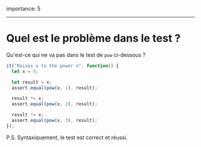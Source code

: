 importance: 5

---

# Quel est le problème dans le test ?

Qu'est-ce qui ne va pas dans le test de `pow` ci-dessous ?

```js
it("Raises x to the power n", function() {
  let x = 5;

  let result = x;
  assert.equal(pow(x, 1), result);

  result *= x;
  assert.equal(pow(x, 2), result);

  result *= x;
  assert.equal(pow(x, 3), result);
});
```

P.S.
Syntaxiquement, le test est correct et réussi.